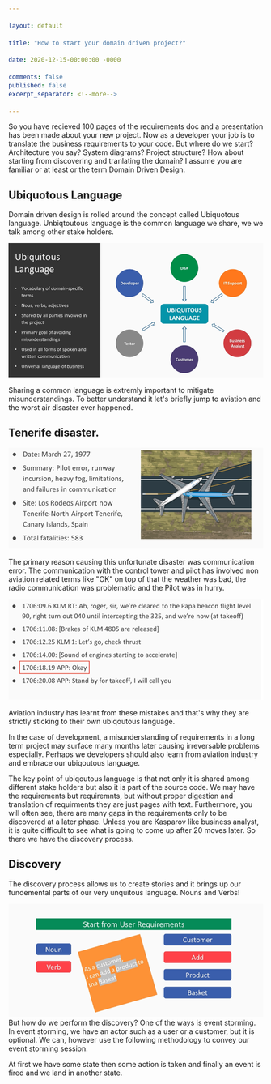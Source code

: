 ```yaml
---

layout: default

title: "How to start your domain driven project?"

date: 2020-12-15-00:00:00 -0000

comments: false
published: false
excerpt_separator: <!--more-->

---
```


So you have recieved 100 pages of the requirements doc and a presentation has been made about your new project. Now as a developer your job is to translate the business requirements
to your code. But where do we start? Architecture you say? System diagrams? Project structure? How about starting from discovering and tranlating the domain? I assume you are familiar
or at least or the term Domain Driven Design.

## Ubiquotous Language


Domain driven design is rolled around the concept called Ubiquotous language. Unbiqtoutous language is the common language we share, we we talk among other stake holders. 

![Ubiq-1](/assets/posts/2020-12-15-How-to-start-your-domain-driven-project/ubiq-1.png)
<!--more-->
Sharing a common language is extremly important to mitigate misunderstandings. To better understand it let's briefly jump to aviation and the worst air disaster ever happened.

## Tenerife disaster. 

![tenerife-1](/assets/posts/2020-12-15-How-to-start-your-domain-driven-project/tenerife-1.png)

The primary reason causing this unfortunate disaster was communication error. The communication with the control tower and pilot has involved non aviation related terms like "OK"
on top of that the weather was bad, the radio communication was problematic and the Pilot was in hurry. 


![tenerife-2](/assets/posts/2020-12-15-How-to-start-your-domain-driven-project/tenerife-cvr.png)

Aviation industry has learnt from these mistakes and that's why they are strictly sticking to their own ubiqoutous language. 

In the case of development, a misunderstanding of requirements in a long term project may surface many months later causing irreversable problems especially. Perhaps we
developers should also learn from aviation industry and embrace our ubiqoutous language.

The key point of ubiqoutous language is that not only it is shared among different stake holders but also it is part of the source code. 
We may have the requirements but requiremnts, but without proper digestion and translation of requirments they are just pages with text. Furthermore, you will often see, 
there are many gaps in the requirements only to be discovered at a later phase. Unless you are Kasparov like business analyst, it is quite difficult to see what is going to 
come up after 20 moves later. So there we have the discovery process. 

## Discovery 

The discovery process allows us to create stories and it brings up our fundemental parts of our very unquitous language. Nouns and Verbs! 

![ubiq-3](/assets/posts/2020-12-15-How-to-start-your-domain-driven-project/ubiq-3.png)
But how do we perform the discovery? One of the ways is event storming. In event storming, we have an actor such as a user or a customer, but it is optional. 
We can, however use the following methodology to convey our event storming session. 

At first we have some state
then some action is taken
and finally an event is fired and we land in another state.


